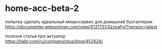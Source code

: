 # home-acc-beta-2
попытка сделать идеальный микросервис для домашней бухгалтерии
https://documenter.getpostman.com/view/5121731/SzzoaFg1?version=latest

полезня статья про актуатор
https://habr.com/ru/company/otus/blog/452624/